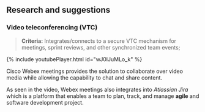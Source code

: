 
## Research and suggestions

### Video teleconferencing **(VTC)**

> **Criteria:** Integrates/connects to a secure VTC mechanism for meetings, sprint reviews, and other synchronized team events;

<div class="embed-youtube">
{% include youtubePlayer.html id="wJ0lJuMLo_k" %}
</div>

Cisco Webex meetings provides the solution to collaborate over video media while allowing the capability to chat and share content. 

As seen in the video, Webex meetings also integrates into *Atlassian Jira* which is a platform that enables a team to plan, track, and manage **agile** and software development project. 

